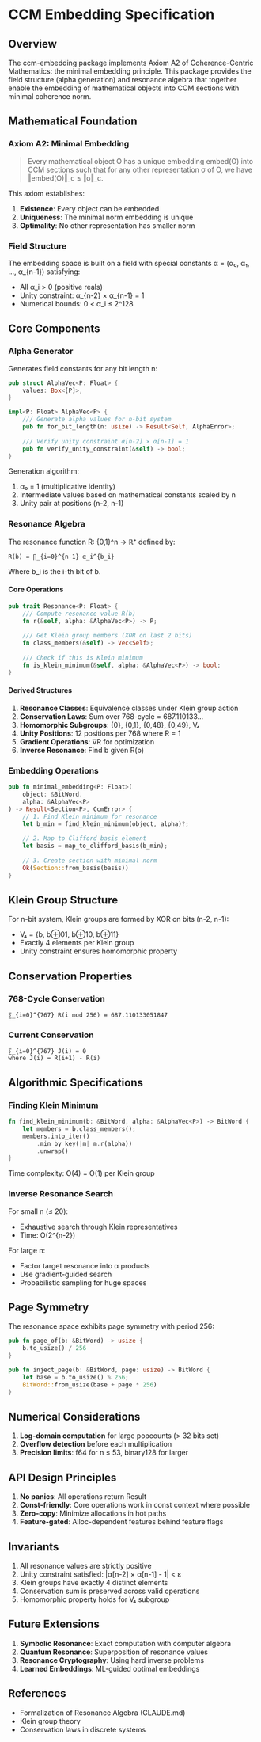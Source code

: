 # CCM Embedding Specification

## Overview

The ccm-embedding package implements Axiom A2 of Coherence-Centric Mathematics: the minimal embedding principle. This package provides the field structure (alpha generation) and resonance algebra that together enable the embedding of mathematical objects into CCM sections with minimal coherence norm.

## Mathematical Foundation

### Axiom A2: Minimal Embedding

> Every mathematical object O has a unique embedding embed(O) into CCM sections such that for any other representation σ of O, we have ‖embed(O)‖_c ≤ ‖σ‖_c.

This axiom establishes:
1. **Existence**: Every object can be embedded
2. **Uniqueness**: The minimal norm embedding is unique
3. **Optimality**: No other representation has smaller norm

### Field Structure

The embedding space is built on a field with special constants α = (α₀, α₁, ..., α_{n-1}) satisfying:
- All α_i > 0 (positive reals)
- Unity constraint: α_{n-2} × α_{n-1} = 1
- Numerical bounds: 0 < α_i ≤ 2^128

## Core Components

### Alpha Generator

Generates field constants for any bit length n:

```rust
pub struct AlphaVec<P: Float> {
    values: Box<[P]>,
}

impl<P: Float> AlphaVec<P> {
    /// Generate alpha values for n-bit system
    pub fn for_bit_length(n: usize) -> Result<Self, AlphaError>;
    
    /// Verify unity constraint α[n-2] × α[n-1] = 1
    pub fn verify_unity_constraint(&self) -> bool;
}
```

Generation algorithm:
1. α₀ = 1 (multiplicative identity)
2. Intermediate values based on mathematical constants scaled by n
3. Unity pair at positions (n-2, n-1)

### Resonance Algebra

The resonance function R: {0,1}^n → ℝ⁺ defined by:
```
R(b) = ∏_{i=0}^{n-1} α_i^{b_i}
```

Where b_i is the i-th bit of b.

#### Core Operations

```rust
pub trait Resonance<P: Float> {
    /// Compute resonance value R(b)
    fn r(&self, alpha: &AlphaVec<P>) -> P;
    
    /// Get Klein group members (XOR on last 2 bits)
    fn class_members(&self) -> Vec<Self>;
    
    /// Check if this is Klein minimum
    fn is_klein_minimum(&self, alpha: &AlphaVec<P>) -> bool;
}
```

#### Derived Structures

1. **Resonance Classes**: Equivalence classes under Klein group action
2. **Conservation Laws**: Sum over 768-cycle = 687.110133...
3. **Homomorphic Subgroups**: {0}, {0,1}, {0,48}, {0,49}, V₄
4. **Unity Positions**: 12 positions per 768 where R = 1
5. **Gradient Operations**: ∇R for optimization
6. **Inverse Resonance**: Find b given R(b)

### Embedding Operations

```rust
pub fn minimal_embedding<P: Float>(
    object: &BitWord,
    alpha: &AlphaVec<P>
) -> Result<Section<P>, CcmError> {
    // 1. Find Klein minimum for resonance
    let b_min = find_klein_minimum(object, alpha)?;
    
    // 2. Map to Clifford basis element
    let basis = map_to_clifford_basis(b_min);
    
    // 3. Create section with minimal norm
    Ok(Section::from_basis(basis))
}
```

## Klein Group Structure

For n-bit system, Klein groups are formed by XOR on bits (n-2, n-1):
- V₄ = {b, b⊕01, b⊕10, b⊕11}
- Exactly 4 elements per Klein group
- Unity constraint ensures homomorphic property

## Conservation Properties

### 768-Cycle Conservation
```
∑_{i=0}^{767} R(i mod 256) = 687.110133051847
```

### Current Conservation
```
∑_{i=0}^{767} J(i) = 0
where J(i) = R(i+1) - R(i)
```

## Algorithmic Specifications

### Finding Klein Minimum

```rust
fn find_klein_minimum(b: &BitWord, alpha: &AlphaVec<P>) -> BitWord {
    let members = b.class_members();
    members.into_iter()
        .min_by_key(|m| m.r(alpha))
        .unwrap()
}
```

Time complexity: O(4) = O(1) per Klein group

### Inverse Resonance Search

For small n (≤ 20):
- Exhaustive search through Klein representatives
- Time: O(2^{n-2})

For large n:
- Factor target resonance into α products
- Use gradient-guided search
- Probabilistic sampling for huge spaces

## Page Symmetry

The resonance space exhibits page symmetry with period 256:
```rust
pub fn page_of(b: &BitWord) -> usize {
    b.to_usize() / 256
}

pub fn inject_page(b: &BitWord, page: usize) -> BitWord {
    let base = b.to_usize() % 256;
    BitWord::from_usize(base + page * 256)
}
```

## Numerical Considerations

1. **Log-domain computation** for large popcounts (> 32 bits set)
2. **Overflow detection** before each multiplication
3. **Precision limits**: f64 for n ≤ 53, binary128 for larger

## API Design Principles

1. **No panics**: All operations return Result
2. **Const-friendly**: Core operations work in const context where possible
3. **Zero-copy**: Minimize allocations in hot paths
4. **Feature-gated**: Alloc-dependent features behind feature flags

## Invariants

1. All resonance values are strictly positive
2. Unity constraint satisfied: |α[n-2] × α[n-1] - 1| < ε
3. Klein groups have exactly 4 distinct elements
4. Conservation sum is preserved across valid operations
5. Homomorphic property holds for V₄ subgroup

## Future Extensions

1. **Symbolic Resonance**: Exact computation with computer algebra
2. **Quantum Resonance**: Superposition of resonance values
3. **Resonance Cryptography**: Using hard inverse problems
4. **Learned Embeddings**: ML-guided optimal embeddings

## References

- Formalization of Resonance Algebra (CLAUDE.md)
- Klein group theory
- Conservation laws in discrete systems